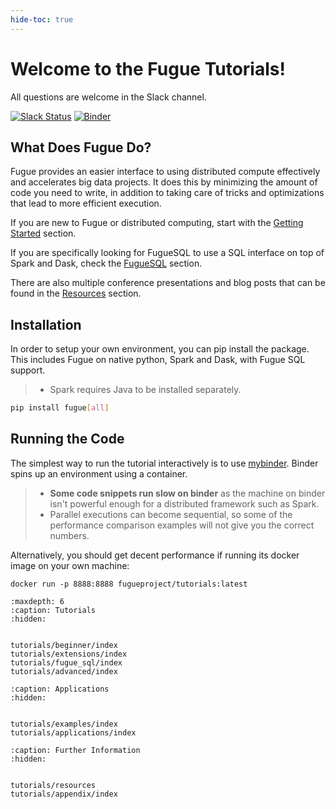 ```yaml
---
hide-toc: true
---
```


# Welcome to the Fugue Tutorials!

All questions are welcome in the Slack channel.

[![Slack Status](https://img.shields.io/badge/slack-join_chat-white.svg?logo=slack&style=social)](https://join.slack.com/t/fugue-project/shared_invite/zt-jl0pcahu-KdlSOgi~fP50TZWmNxdWYQ)
[![Binder](https://mybinder.org/badge_logo.svg)](https://mybinder.org/v2/gh/fugue-project/tutorials/master)

## What Does Fugue Do?

Fugue provides an easier interface to using distributed compute effectively and accelerates big data projects. It does this by minimizing the amount of code you need to write, in addition to taking care of tricks and optimizations that lead to more efficient execution.

If you are new to Fugue or distributed computing, start with the [Getting Started](tutorials/beginner/index.md) section.

If you are specifically looking for FugueSQL to use a SQL interface on top of Spark and Dask, check the [FugueSQL](tutorials/fugue_sql/index.md) section.

There are also multiple conference presentations and blog posts that can be found in the [Resources](tutorials/resources.md) section.

## Installation

In order to setup your own environment, you can pip install the package. This includes Fugue on native python, Spark and Dask, with Fugue SQL support.

>- Spark requires Java to be installed separately.

```bash
pip install fugue[all]
```

## Running the Code

The simplest way to run the tutorial interactively is to use [mybinder](https://mybinder.org/v2/gh/fugue-project/tutorials/master). Binder spins up an environment using a container.

>- **Some code snippets run slow on binder** as the machine on binder isn't powerful enough for a distributed framework such as Spark.
>- Parallel executions can become sequential, so some of the performance comparison examples will not give you the correct numbers.

Alternatively, you should get decent performance if running its docker image on your own machine:

```
docker run -p 8888:8888 fugueproject/tutorials:latest
```

```{toctree}
:maxdepth: 6
:caption: Tutorials
:hidden:


tutorials/beginner/index
tutorials/extensions/index
tutorials/fugue_sql/index
tutorials/advanced/index
```

```{toctree}
:caption: Applications
:hidden:


tutorials/examples/index
tutorials/applications/index
```

```{toctree}
:caption: Further Information
:hidden:


tutorials/resources
tutorials/appendix/index
```